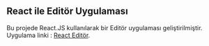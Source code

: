 
## React ile Editör Uygulaması
Bu projede React.JS kullanılarak bir  Editör uygulaması geliştirilmiştir. 
Uygulama linki : [React Editör](https://ahmetihsansavas.github.io/HtmlEditor/).
